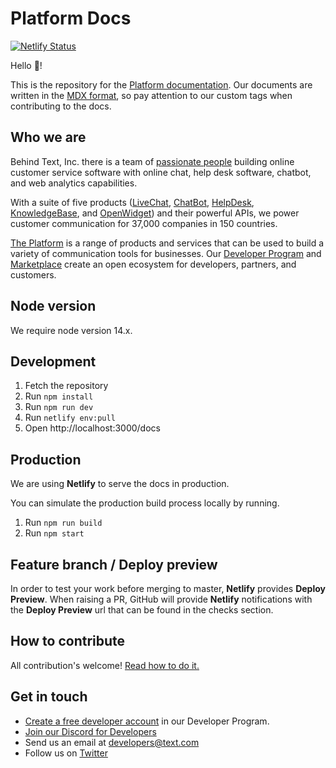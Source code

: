 # Platform Docs

[![Netlify Status](https://api.netlify.com/api/v1/badges/64c9d8bf-8fe6-4481-91d9-4258c3b9ae91/deploy-status)](https://app.netlify.com/sites/livechat-public-docs/deploys)

Hello 👋!

This is the repository for the [Platform documentation](https://platform.text.com/docs/).
Our documents are written in the [MDX format](https://mdxjs.com/), so pay attention to our custom tags when contributing to the docs.

## Who we are

Behind Text, Inc. there is a team of [passionate people](https://www.text.com/team/) building online customer service software with online chat, help desk software, chatbot, and web analytics capabilities.

With a suite of five products ([LiveChat](https://www.livechat.com/), [ChatBot](https://www.chatbot.com/), [HelpDesk](https://www.helpdesk.com/), [KnowledgeBase](https://www.knowledgebase.ai/), and [OpenWidget](https://openwidget.com/)) and their powerful APIs, we power customer communication for 37,000 companies in 150 countries.

[The Platform](https://platform.text.com/) is a range of products and services that can be used to build a variety of communication tools for businesses. Our [Developer Program](https://platform.text.com/developer-program/) and [Marketplace](https://www.text.com/marketplace/) create an open ecosystem for developers, partners, and customers.

## Node version

We require node version 14.x.

## Development

1. Fetch the repository
2. Run `npm install`
3. Run `npm run dev`
4. Run `netlify env:pull`
5. Open http://localhost:3000/docs

## Production

We are using **Netlify** to serve the docs in production.

<!-- **Important:** `master` branch is automatically deployed to production. -->

You can simulate the production build process locally by running.

1. Run `npm run build`
2. Run `npm start`

## Feature branch / Deploy preview

In order to test your work before merging to master, **Netlify** provides **Deploy Preview**. When raising a PR, GitHub will provide **Netlify** notifications with the **Deploy Preview** url that can be found in the checks section.

## How to contribute

All contribution's welcome! [Read how to do it.](./CONTRIBUTING.md)

## Get in touch

- [Create a free developer account](https://platform.text.com/console/) in our Developer Program.
- [Join our Discord for Developers](https://discord.gg/rFbJkYQFwp)
- Send us an email at developers@text.com
- Follow us on [Twitter](https://twitter.com/LiveChatDev)
